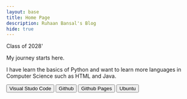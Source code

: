 ```yaml
---
layout: base
title: Home Page
description: Ruhaan Bansal's Blog
hide: true
---
```

Class of 2028'

My journey starts here.

I have learn the basics of Python and want to learn more languages in Computer Science such as HTML and Java. 

<button>Visual Studo Code</button>
<button>Github</button>
<button>Github Pages</button>
<button>Ubuntu</button>

